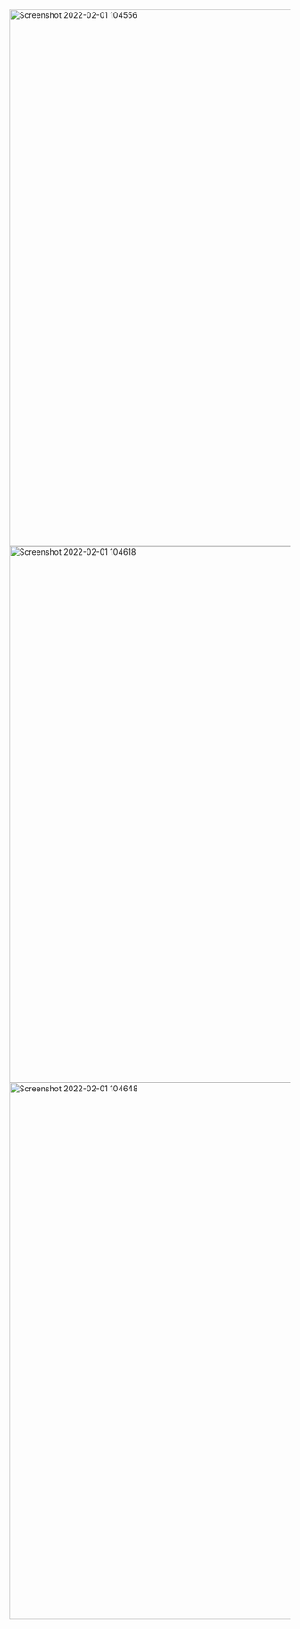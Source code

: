 

<img width="960" alt="Screenshot 2022-02-01 104556" src="https://user-images.githubusercontent.com/72807747/151916445-c3d3c25e-873e-4f15-a94a-b81f4d9e7371.png">
<img width="960" alt="Screenshot 2022-02-01 104618" src="https://user-images.githubusercontent.com/72807747/151916465-f7ccbdee-2fbb-4de5-a33b-8ee3d32829c4.png">
<img width="960" alt="Screenshot 2022-02-01 104648" src="https://user-images.githubusercontent.com/72807747/151916475-069c5cbe-2290-4016-a03e-865ca9c96e1a.png">
